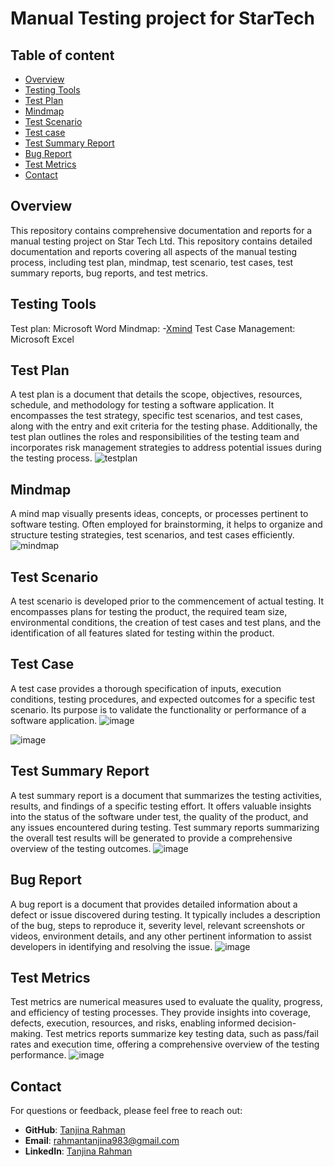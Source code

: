 
# Manual Testing project for StarTech




## Table of content
- [Overview](#overview)
- [Testing Tools](#testing-tools)
- [Test Plan](#test-plan)
- [Mindmap](#mindmap)
- [Test Scenario](#test-scenario)
- [Test case](#test-case)
- [Test Summary Report](#test-summary-report)
- [Bug Report](#bug-report)
- [Test Metrics](#test-metrics)
- [Contact](#contact)

## Overview
This repository contains comprehensive documentation and reports for a manual testing project on Star Tech Ltd. This repository contains detailed documentation and reports covering all aspects of the manual testing process, including test plan, mindmap, test scenario, test cases, test summary reports, bug reports, and test metrics.

## Testing Tools
Test plan: Microsoft Word
Mindmap: -[Xmind](https://xmind.app/download/?fbclid=IwAR1RHoYK2xm2ay9XU6mQKowyQhYlrr3urPm95NVfFx1V5la8xu6hsXGAgQ8)
Test Case Management: Microsoft Excel

## Test Plan
A test plan is a document that details the scope, objectives, resources, schedule, and methodology for testing a software application. It encompasses the test strategy, specific test scenarios, and test cases, along with the entry and exit criteria for the testing phase. Additionally, the test plan outlines the roles and responsibilities of the testing team and incorporates risk management strategies to address potential issues during the testing process.
![testplan](https://github.com/tanjinarahmanprova/manual-testing-for-startech/assets/129376867/53fde751-6f8e-4db2-be9e-5f148570db3e)

## Mindmap
A mind map visually presents ideas, concepts, or processes pertinent to software testing. Often employed for brainstorming, it helps to organize and structure testing strategies, test scenarios, and test cases efficiently.
![mindmap](https://github.com/tanjinarahmanprova/manual-testing-for-startech/assets/129376867/fcaf8aac-d391-414c-9940-3ff982c2ad8a)

## Test Scenario
A test scenario is developed prior to the commencement of actual testing. It encompasses plans for testing the product, the required team size, environmental conditions, the creation of test cases and test plans, and the identification of all features slated for testing within the product.

## Test Case
A test case provides a thorough specification of inputs, execution conditions, testing procedures, and expected outcomes for a specific test scenario. Its purpose is to validate the functionality or performance of a software application.
![image](https://github.com/tanjinarahmanprova/manual-testing-for-startech/assets/129376867/7088398c-3cd2-454d-9b6d-b14d8019dc06)

![image](https://github.com/tanjinarahmanprova/manual-testing-for-startech/assets/129376867/3153847c-fdcc-48ee-80dc-cc64c11f310d)

## Test Summary Report
A test summary report is a document that summarizes the testing activities, results, and findings of a specific testing effort. It offers valuable insights into the status of the software under test, the quality of the product, and any issues encountered during testing. Test summary reports summarizing the overall test results will be generated to provide a comprehensive overview of the testing outcomes.
![image](https://github.com/tanjinarahmanprova/manual-testing-for-startech/assets/129376867/15ee8356-6d68-4a57-a3b9-2651f662fbf4)

## Bug Report
A bug report is a document that provides detailed information about a defect or issue discovered during testing. It typically includes a description of the bug, steps to reproduce it, severity level, relevant screenshots or videos, environment details, and any other pertinent information to assist developers in identifying and resolving the issue.
![image](https://github.com/tanjinarahmanprova/manual-testing-for-startech/assets/129376867/9cfee024-1e59-4585-a4b2-492f911bf35f)

## Test Metrics
Test metrics are numerical measures used to evaluate the quality, progress, and efficiency of testing processes. They provide insights into coverage, defects, execution, resources, and risks, enabling informed decision-making. Test metrics reports summarize key testing data, such as pass/fail rates and execution time, offering a comprehensive overview of the testing performance.
![image](https://github.com/tanjinarahmanprova/manual-testing-for-startech/assets/129376867/2c793449-ef27-4469-832f-75e5d5b0edce)

## Contact
For questions or feedback, please feel free to reach out:
- **GitHub**: [Tanjina Rahman](https://github.com/tanjinarahmanprova)
- **Email**: [rahmantanjina983@gmail.com](mailto:rahmantanjina983@gmail.com)
- **LinkedIn**: [Tanjina Rahman](https://www.linkedin.com/in/tanjina-rahman-a53662191/)
